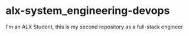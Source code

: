 # alx-system_engineering-devops
I'm an ALX Student, this is my second repository as a full-stack engineer
